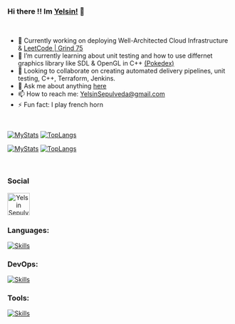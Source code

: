### Hi there !! Im [Yelsin!](https://github.com/Yorisoft) 👋

<br />

- 🔭 Currently working on deploying Well-Architected Cloud Infrastructure & [LeetCode | Grind 75](https://leetcode.com/u/Yorisoft/) 
- 🌱 I’m currently learning about unit testing and how to use differnet graphics library like SDL & OpenGL in C++ [(Pokedex)](https://github.com/Yorisoft/pokedex_miyoo)
- 👯 Looking to collaborate on creating automated delivery pipelines, unit testing, C++, Terraform, Jenkins. 
- 💬 Ask me about anything [here](https://github.com/Yorisoft/Yorisoft/issues)
- 📫 How to reach me: YelsinSepulveda@gmail.com
- ⚡ Fun fact: I play french horn

<br />

<!-- Dark mode -->
[![MyStats](https://github-readme-stats.vercel.app/api?username=Yorisoft&show_icons=true&theme=github_dark_dimmed)](https://github.com/Yorisoft/github-readme-stats#gh-dark-mode-only)
[![TopLangs](https://github-readme-stats.vercel.app/api/top-langs/?username=Yorisoft&hide=c,objective-c,c%23,Roff,shell,perl,shaderlab,makefile,xslt,m4,cmake,asp.net&hide_progress=true&show_icons=true&theme=github_dark_dimmed)](https://github.com/Yorisoft/github-readme-stats#gh-dark-mode-only)

<!-- Light mode -->
[![MyStats](https://github-readme-stats.vercel.app/api?username=Yorisoft&show_icons=true&theme=shadow_blue)](https://github.com/Yorisoft/github-readme-stats#gh-light-mode-only)
[![TopLangs](https://github-readme-stats.vercel.app/api/top-langs/?username=Yorisoft&hide=c,objective-c,c%23,Roff,shell,perl,shaderlab,makefile,xslt,m4,cmake,asp.net&hide_progress=true&show_icons=true&theme=shadow_blue)](https://github.com/Yorisoft/github-readme-stats#gh-light-mode-only)



<br />

### Social
<p align="center" style="margin:auto">
<a target="_blank" href="https://www.linkedin.com/in/yelsin-sepulveda-lara" >
  <img align="left" alt="Yelsin Sepulveda | LinkedIn" width="50px" src="https://cdn.freebiesupply.com/logos/large/2x/linkedin-icon-logo-png-transparent.png" />
</a>
</p>

<br />
<br />
<br />

### Languages:
<p align="left" style="margin:auto">
  <a href="#">
    <img src="https://skillicons.dev/icons?i=cpp,java,python,js,react,nodejs,sqlite,bash" alt="Skills" />
  </a>
</p>

### DevOps:
<p align="left" style="margin:auto">
  <a href="#">
    <img src="https://skillicons.dev/icons?i=jenkins,terraform,docker,grafana,prometheus" alt="Skills" />
  </a>
</p>

### Tools:
<p align="left" style="margin:auto">
  <a href="#">
    <img src="https://skillicons.dev/icons?i=linux,git,aws,vim,vscode,visualstudio" alt="Skills" />
  </a>
</p>
